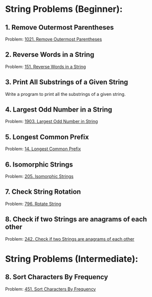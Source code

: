 # String Problems (Beginner):

## 1. Remove Outermost Parentheses
Problem: [1021. Remove Outermost Parentheses](https://leetcode.com/problems/remove-outermost-parentheses/description/)

## 2. Reverse Words in a String
Problem: [151. Reverse Words in a String](https://leetcode.com/problems/reverse-words-in-a-string/description/)

## 3. Print All Substrings of a Given String
Write a program to print all the substrings of a given string.

## 4. Largest Odd Number in a String
Problem: [1903. Largest Odd Number in String](https://leetcode.com/problems/largest-odd-number-in-string/description/)

## 5. Longest Common Prefix
Problem: [14. Longest Common Prefix](https://leetcode.com/problems/longest-common-prefix/description/)

## 6. Isomorphic Strings
Problem: [205. Isomorphic Strings](https://leetcode.com/problems/isomorphic-strings/description/)

## 7. Check String Rotation
Problem: [796. Rotate String](https://leetcode.com/problems/rotate-string/description/)

## 8. Check if two Strings are anagrams of each other
Problem: [242.  Check if two Strings are anagrams of each other](https://leetcode.com/problems/valid-anagram/description/)

# String Problems (Intermediate):

## 8. Sort Characters By Frequency
Problem: [451. Sort Characters By Frequency](https://leetcode.com/problems/sort-characters-by-frequency/description/)

